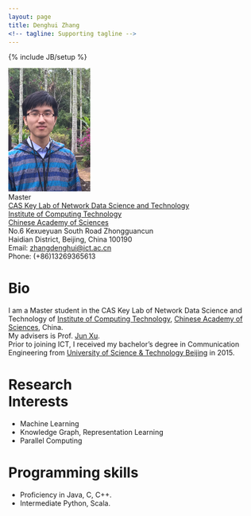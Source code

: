 ```yaml
---
layout: page
title: Denghui Zhang
<!-- tagline: Supporting tagline -->
---
```

{% include JB/setup %}

<div >
<img class='inset right' title='Denghui Zhang' src='./images/zdh2.jpg' alt='Photo of zdh' width='165px' />
</div>
<div class='quiet'>
<!-- Bachelor<br>
University of Science & Technology Beijing  <br><br> -->
Master  <br>
</div>
<!-- [CAS Key Lab of Network Data Science and Technology](http://www.bigdatalab.ac.cn/lab/lab/english)  
[Institute of Computing Technology](http://www.ict.ac.cn/)  
[Chinese Academy of Sciences](http://www.cas.cn/) -->  
<div class='zdh'>
<a href='http://www.bigdatalab.ac.cn/lab/lab/english'>CAS Key Lab of Network Data Science and Technology</a><br>
<a href='http://www.ict.ac.cn/'>Institute of Computing Technology</a><br>
<a href='http://www.cas.cn/'>Chinese Academy of Sciences</a><br>
</div>
<div class='quiet'>
No.6 Kexueyuan South Road Zhongguancun  <br>
Haidian District, Beijing, China 100190  <br>
Email: <a href="mailto:zhangdenghui@ict.ac.cn">zhangdenghui@ict.ac.cn</a><br>
Phone: (+86)13269365613
</div>

<div class='section'>
 <h1 id='bio'>Bio</h1>
<p font-size='1em'>
  I am a Master student in the CAS Key Lab of Network Data Science and Technology of <a href='http://www.ict.ac.cn/'>Institute of Computing Technology</a>, <a href='http://www.cas.cn/'>Chinese Academy of Sciences</a>, China. <br>My advisers is Prof. <a href='http://www.bigdatalab.ac.cn/~junxu/'>Jun Xu</a>.<br> Prior to joining ICT, I received my bachelor&#8217;s degree in Communication Engineering from <a href='http://www.ustb.edu.cn/index.asp'>University of Science & Technology Beijing</a> in 2015.</p>
</div>
<div class='section'>
<h1 id='research'>Research <br> Interests</h1>
<ul>
<li>Machine Learning</li>
<li>Knowledge Graph, Representation Learning</li>
<li>Parallel Computing</li>
</ul>
</div>
<div class='section'>
<h1 id='research'>Programming skills</h1>
<ul>
<li>Proficiency in Java, C, C++.</li>
<li>Intermediate Python, Scala.</li>
</ul>
</div>

<!-- Read [Jekyll Quick Start](http://jekyllbootstrap.com/usage/jekyll-quick-start.html) -->

<!-- Complete usage and documentation available at: [Jekyll Bootstrap](http://jekyllbootstrap.com)

## Update Author Attributes

In `_config.yml` remember to specify your own data:
    
    title : My Blog =)
    
    author :
      name : Name Lastname
      email : blah@email.test
      github : username
      twitter : username

The theme should reference these variables whenever needed.
    
## Sample Posts

This blog contains sample posts which help stage pages and blog data.
When you don't need the samples anymore just delete the `_posts/core-samples` folder.

    $ rm -rf _posts/core-samples

Here's a sample "posts list".

<ul class="posts">
  {% for post in site.posts %}
    <li><span>{{ post.date | date_to_string }}</span> &raquo; <a href="{{ BASE_PATH }}{{ post.url }}">{{ post.title }}</a></li>
  {% endfor %}
</ul>

## To-Do

This theme is still unfinished. If you'd like to be added as a contributor, [please fork](http://github.com/plusjade/jekyll-bootstrap)!
We need to clean up the themes, make theme usage guides with theme-specific markup examples. -->


